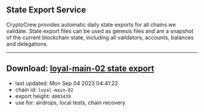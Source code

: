 ## State Export Service
CryptoCrew provides automatic daily state exports for all chains we validate. State export files can be used as genesis files and are a snapshot of the current blockchain state, including all validators, accounts, balances and delegations.

---
**Download: [loyal-main-02 state export](https://dl.ccvalidators.com/SERVICE/loyal/loyal-main-02_export_4003439.json)**
---

- last updated: Mon Sep 04 2023 04:41:22
- chain id: `loyal-main-02`
- export height: `4003439`
- use for: airdrops, local tests, chain recovery
